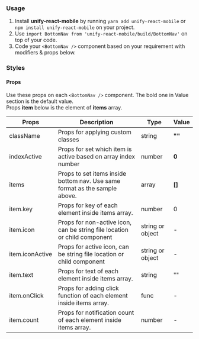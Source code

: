 ### Usage

1. Install **unify-react-mobile** by running `yarn add unify-react-mobile` or `npm install unify-react-mobile` on your project.
2. Use `import BottomNav from 'unify-react-mobile/build/BottomNav'` on top of your code.
3. Code your `<BottomNav />` component based on your requirement with modifiers & props below.



### Styles

#### Props

Use these props on each `<BottomNav />` component. The bold one in Value section is the default value.<br />
Props **item** below is the element of **items** array.

| Props            | Description                         | Type            | Value
|---------------------|----------------------------------|-----------------|---------------------|
| className   | Props for applying custom classes   | string            | **""**
| indexActive   | Props for set which item is active based on array index number   | number            | **0**
| items   | Props to set items inside bottom nav. Use same format as the sample above.   | array            | **[]**
| item.key   | Props for key of each element inside items array.   | number            | 0
| item.icon   | Props for non-active icon, can be string file location or child component  | string or object            | -
| item.iconActive   | Props for active icon, can be string file location or child component  | string or object            | -
| item.text   | Props for text of each element inside items array.   | string            | ""
| item.onClick   | Props for adding click function of each element inside items array.   | func            | -
| item.count   | Props for notification count of each element inside items array.  | number            | -
